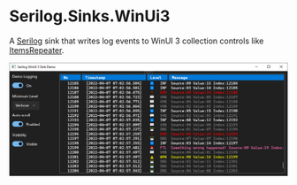 # Serilog.Sinks.WinUi3
A [Serilog](https://github.com/serilog/serilog) sink that writes log events to WinUI 3 collection controls like [ItemsRepeater](https://docs.microsoft.com/en-us/windows/apps/design/controls/items-repeater).

![Serilog.Sinks.WinUi3 ItemsRepeater Sample Screenshot](assets/itemsrepeater-sample-screenshot.png)
